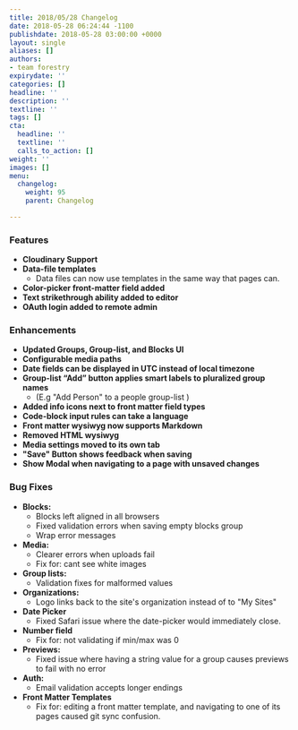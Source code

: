 ```yaml
---
title: 2018/05/28 Changelog
date: 2018-05-28 06:24:44 -1100
publishdate: 2018-05-28 03:00:00 +0000
layout: single
aliases: []
authors:
- team forestry
expirydate: ''
categories: []
headline: ''
description: ''
textline: ''
tags: []
cta:
  headline: ''
  textline: ''
  calls_to_action: []
weight: ''
images: []
menu:
  changelog:
    weight: 95
    parent: Changelog

---
```

### Features

* **Cloudinary Support**
* **Data-file templates**
  * Data files can now use templates in the same way that pages can.
* **Color-picker front-matter field added**
* **Text strikethrough ability added to editor**
* **OAuth login added to remote admin**

### Enhancements

* **Updated Groups, Group-list, and Blocks UI**
* **Configurable media paths**
* **Date fields can be displayed in UTC instead of local timezone**
* **Group-list “Add” button applies smart labels to pluralized group names**
  * (E.g "Add Person" to a people group-list )
* **Added info icons next to front matter field types**
* **Code-block input rules can take a language**
* **Front matter wysiwyg now supports Markdown**
* **Removed HTML wysiwyg**
* **Media settings moved to its own tab**
* **"Save" Button shows feedback when saving**
* **Show Modal when navigating to a page with unsaved changes**

### Bug Fixes

* **Blocks:**
  * Blocks left aligned in all browsers
  * Fixed validation errors when saving empty blocks group
  * Wrap error messages
* **Media:**
  * Clearer errors when uploads fail
  * Fix for: cant see white images
* **Group lists:**
  * Validation fixes for malformed values
* **Organizations:**
  * Logo links back to the site's organization instead of to "My Sites"
* **Date Picker**
  * Fixed Safari issue where the date-picker would immediately close.
* **Number field**
  * Fix for: not validating if min/max was 0
* **Previews:**
  * Fixed issue where having a string value for a group causes previews to fail with no error
* **Auth:**
  * Email validation accepts longer endings
* **Front Matter Templates**
  * Fix for: editing a front matter template, and navigating to one of its pages caused git sync confusion.